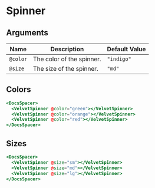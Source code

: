 # Spinner

## Arguments

| Name     | Description               | Default Value |
| -------- | ------------------------- | ------------- |
| `@color` | The color of the spinner. | `"indigo"`    |
| `@size`  | The size of the spinner.  | `"md"`        |

## Colors

```hbs preview-template
<DocsSpacer>
  <VelvetSpinner @color="green"></VelvetSpinner>
  <VelvetSpinner @color="orange"></VelvetSpinner>
  <VelvetSpinner @color="red"></VelvetSpinner>
</DocsSpacer>
```

## Sizes

```hbs preview-template
<DocsSpacer>
  <VelvetSpinner @size="sm"></VelvetSpinner>
  <VelvetSpinner @size="md"></VelvetSpinner>
  <VelvetSpinner @size="lg"></VelvetSpinner>
</DocsSpacer>
```
